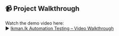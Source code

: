 ## 📹 Project Walkthrough

Watch the demo video here:  
▶️ [Ikman.lk Automation Testing – Video Walkthrough](https://drive.google.com/file/d/1L7v3MlrQ9BjM7qX-DlQhlhp9wVuRx-GZ/view?usp=drive_link)
